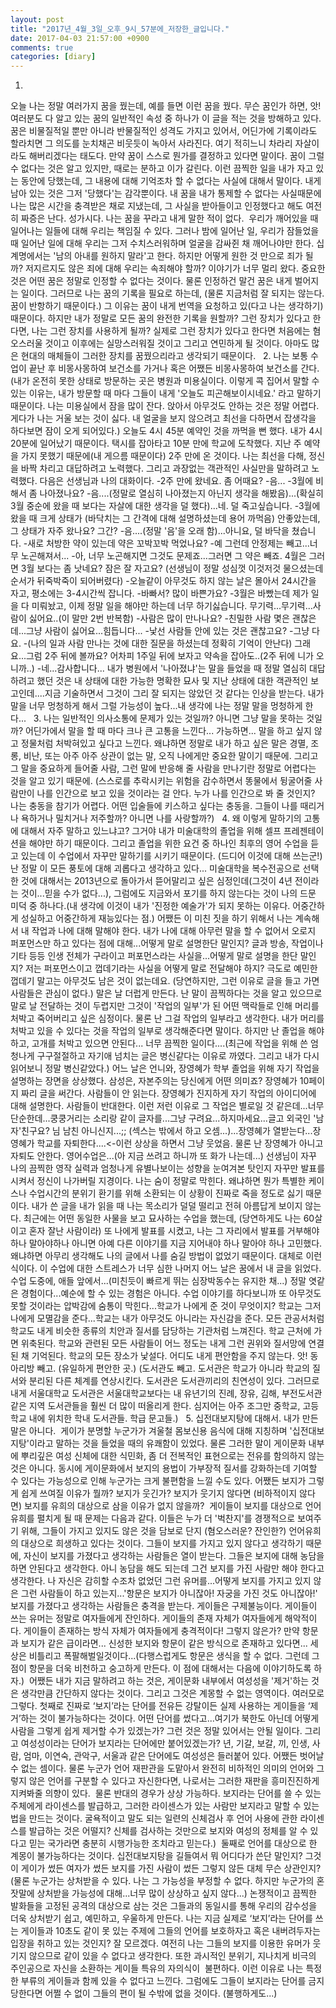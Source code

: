 ```yaml
---
layout: post
title: "2017년_4월_3일_오후_9시_57분에_저장한_글입니다."
date: 2017-04-03 21:57:00 +0900
comments: true 
categories: [diary] 
---
```

1.
오늘 나는 정말 여러가지 꿈을 꿨는데, 예를 들면 이런 꿈을 꿨다. 무슨 꿈인가 하면, 앗! 여러분도 다 알고 있는 꿈의 일반적인 속성 중 하나가 이 글을 적는 것을 방해하고 있다. 꿈은 비물질적일 뿐만 아니라 반물질적인 성격도 가지고 있어서, 어딘가에 기록이라도 할라치면 그 의도를 눈치채곤 비웃듯이 녹아서 사라진다. 여기 적히느니 차라리 자살이라도 해버리겠다는 태도다. 만약 꿈이 스스로 뭔가를 결정하고 있다면 말이다. 꿈이 그럴 수 없다는 것은 알고 있지만, 때로는 분하고 이가 갈린다. 이런 끔찍한 일을 내가 자고 있는 동안에 당했는데, 그 내용에 대해 기억조차 할 수 없다는 사실에 대해서 말이다. 내게 남아 있는 것은 그저 '당했다'는 감각뿐이다. 내 꿈을 내가 통제할 수 없다는 사실때문에 나는 많은 시간을 충격받은 채로 지냈는데, 그 사실을 받아들이고 인정했다고 해도 여전히 짜증은 난다. 성가시다. 나는 꿈을 꾸라고 내게 말한 적이 없다. 
우리가 깨어있을 때 일어나는 일들에 대해 우리는 책임질 수 있다. 그러나 밤에 일어난 일, 우리가 잠들었을 때 일어난 일에 대해 우리는 그저 수치스러워하며 얼굴을 감싸쥔 채 깨어나야만 한다. 십계명에서는 '남의 아내를 원하지 말라'고 한다. 하지만 어떻게 원한 것 만으로 죄가 될까? 저지르지도 않은 죄에 대해 우리는 속죄해야 할까? 이야기가 너무 멀리 왔다. 중요한 것은 어떤 꿈은 정말로 인정할 수 없다는 것이다. 물론 인정하건 말건 꿈은 내게 벌어지는 일이다. 그러므로 나는 꿈의 기록을 필요로 하는데, (물론 지금처럼 잘 되지는 않는다. 꿈이 반항하기 때문이다.) 그 이유는 꿈이 내게 번역을 요청하고 있(다고 나는 생각하기) 때문이다. 하지만 내가 정말로 모든 꿈의 완전한 기록을 원할까? 그런 장치가 있다고 한다면, 나는 그런 장치를 사용하게 될까? 실제로 그런 장치가 있다고 한다면 처음에는 혐오스러울 것이고 이후에는 실망스러워질 것이고 그리고 연민하게 될 것이다. 아마도 많은 현대의 매체들이 그러한 장치를 꿈꿨으리라고 생각되기 때문이다.
   
2.
나는 보통 수업이 끝난 후 비몽사몽하여 보건소를 가거나 혹은 어쨌든 비몽사몽하여 보건소를 간다. (내가 온전히 못한 상태로 방문하는 곳은 병원과 미용실이다. 이렇게 콕 집어서 말할 수 있는 이유는, 내가 방문할 때 마다 그들이 내게 '오늘도 피곤해보이시네요.' 라고 말하기 때문이다. 나는 미용실에서 잠을 많이 잔다. 앉아서 아무것도 안하는 것은 정말 어렵다. 게다가 나는 거울 보는 것이 싫다. 내 얼굴을 보지 않으려고 최선을 다하면서 잡생각을 하다보면 잠이 오게 되어있다.) 오늘도 4시 45분 예약인 것을 까먹을 뻔 했다. 내가 4시 20분에 일어났기 때문이다. 택시를 잡아타고 10분 만에 학교에 도착했다. 지난 주 예약을 가지 못했기 때문에(내 게으름 때문이다) 2주 만에 온 것이다. 나는 최선을 다해, 정신을 바짝 차리고 대답하려고 노력했다. 그리고 과장없는 객관적인 사실만을 말하려고 노력했다. 다음은 선생님과 나의 대화이다.
-2주 만에 왔네요. 좀 어때요?
-음...
-3월에 비해서 좀 나아졌나요? 
-음....(정말로 열심히 나아졌는지 아닌지 생각을 해봤음)...(확실히 3월 중순에 왔을 때 보다는 자살에 대한 생각을 덜 했다)...네. 덜 죽고싶습니다.
-3월에 왔을 때 크게 상태가 (바닥치는 그 간격에 대해 설명하셨는데 용어 까먹음) 안좋았는데, 그 상태가 자주 왔나요? 그간? 
-음....(정말 '음'을 오래 함)...아니요, 덜 바닥을 쳤습니다. 
-새로 처방한 약이 있는데 약은 꼬박꼬박 먹었나요?
-예 그런데 안정제는 빼고...너무 노곤해져서...
-아, 너무 노곤해지면 그것도 문제죠...그러면 그 약은 빼죠. 4월은 그러면 3월 보다는 좀 낫네요? 잠은 잘 자고요? (선생님이 정말 성심껏 이것저것 물으셨는데 순서가 뒤죽박죽이 되어버렸다) 
-오늘같이 아무것도 하지 않는 날은 몰아서 24시간을 자고, 평소에는 3-4시간씩 잡니다.
-바빠서? 많이 바쁜가요?
-3월은 바빴는데 제가 일을 다 미뤄놨고, 이제 정말 일을 해야만 하는데 너무 하기싫습니다. 무기력...무기력...사람이 싫어요..(이 말만 2번 반복함)
-사람은 많이 만나나요?
-친밀한 사람 몇은 괜찮은데...그냥 사람이 싫어요...힘듭니다...
-낯선 사람들 안에 있는 것은 괜찮고요?
-그냥 다요.
-(나의 일과 사람 만나는 것에 대한 질문을 하셨는데 정확히 기억이 안난다) 그래요...그럼 2주 뒤에 볼까요? 어차피 1주일 뒤에 보자고 약속을 잡아도..(2주 뒤에 니가 오니까..) 
-네...감사합니다...
내가 병원에서 '나아졌냐'는 말을 들었을 때 정말 열심히 대답하려고 했던 것은 내 상태에 대한 가능한 명확한 묘사 및 지난 상태에 대한 객관적인 보고인데....지금 기술하면서 그것이 그리 잘 되지는 않았던 것 같다는 인상을 받는다. 내가 말을 너무 멍청하게 해서 그럴 가능성이 높다...내 생각에 나는 정말 말을 멍청하게 한다...
   
3.
나는 일반적인 의사소통에 문제가 있는 것일까? 아니면 그냥 말을 못하는 것일까? 
어딘가에서 말을 할 때 마다 크나 큰 고통을 느낀다... 가능하면... 말을 하고 싶지 않고 정물처럼 처박혀있고 싶다고 느낀다. 왜냐하면 정말로 내가 하고 싶은 말은 경멸, 조롱, 비난, 또는 아주 아주 상관이 없는 말, 오직 나에게만 중요한 말이기 때문에. 그리고 그 말을 중요하게 들어줄 사람, 그런 말에 반응해 줄 사람을 만나기란 정말로 어렵다는 것을 알고 있기 때문에. (스스로를 추락시키는 위험을 감수하면서 똥물에서 뒹굴어줄 사람만이 나를 인간으로 보고 있을 것이라는 걸 안다. 누가 나를 인간으로 봐 줄 것인지? 나는 충동을 참기가 어렵다. 어떤 입술들에 키스하고 싶다는 충동을. 그들이 나를 때리거나 욕하거나 밀치거나 저주할까? 아니면 나를 사랑할까?)
   
4.
왜 이렇게 말하기의 고통에 대해서 자주 말하고 있느냐고? 그거야 내가 미술대학의 졸업을 위해 셀프 프레젠테이션을 해야만 하기 때문이다. 그리고 졸업을 위한 요건 중 하나인 최후의 영어 수업을 듣고 있는데 이 수업에서 자꾸만 말하기를 시키기 때문이다. (드디어 이것에 대해 쓰는군!) 난 정말 이 모든 풍토에 대해 괴롭다고 생각하고 있다... 
미술대학을 복수전공으로 선택한 것에 대해서는 2013년으로 돌아가서 뜯어말리고 싶은 심정인데(그것이 4년 전이라는 것이...믿을 수가 없다...), 그럼에도 지금와서 포기를 하지 않는다는 것이 나의 드문 미덕 중 하나다.(내 생각에 이것이 내가 '진정한 예술가'가 되지 못하는 이유다. 어중간하게 성실하고 어중간하게 재능있다는 점.) 어쨌든 이 미친 짓을 하기 위해서 나는 계속해서 내 작업과 나에 대해 말해야 한다. 내가 나에 대해 아무런 말을 할 수 없어서 오로지 퍼포먼스만 하고 있다는 점에 대해...어떻게 말로 설명한단 말인지? 글과 방송, 작업이나 기타 등등 인생 전체가 구라이고 퍼포먼스라는 사실을...어떻게 말로 설명을 한단 말인지? 저는 퍼포먼스이고 껍데기라는 사실을 어떻게 말로 전달해야 하지? 극도로 예민한 껍데기 말고는 아무것도 남은 것이 없는데요. (당연하지만, 그런 이유로 글을 들고 가면 사람들은 관심이 없다.) 말은 날 더럽게 만든다. 난 말이 끔찍하다는 것을 알고 있으므로 말로 날 전달하는 것이 두렵지만 그것이 '작업의 일부'가 된 어떤 맥락들로 인해 머리를 처박고 죽어버리고 싶은 심정이다. 물론 난 그걸 작업의 일부라고 생각한다. 내가 머리를 처박고 있을 수 있다는 것을 작업의 일부로 생각해준다면 말이다. 하지만 난 졸업을 해야하고, 고개를 처박고 있으면 안된다...
너무 끔찍한 일이다....(최근에 작업을 위해 쓴 엄청나게 구구절절하고 자기애 넘치는 글은 병신같다는 이유로 까였다. 그리고 내가 다시 읽어보니 정말 병신같았다.) 
어느 날은 언니와, 장영혜가 학부 졸업을 위해 자기 작업을 설명하는 장면을 상상했다. 삼성은, 자본주의는 당신에게 어떤 의미죠? 장영혜가 10페이지 짜리 글을 써간다. 사람들이 안 읽는다. 장영혜가 진지하게 자기 작업의 아이디어에 대해 설명한다. 사람들이 반대한다. 이런 저런 이유로 그 작업은 별로일 것 같은데...너무 단순한데...쿵쿵거리는 소리랑 같이 글자를...그냥 구려요...하지마세요...글고 외국인 '남자'친구요? 님 남친 아니신지...;; (섹스는 밖에서 하고 오셈...)...장영혜가 열받는다...장영혜가 학교를 자퇴한다....<-이런 상상을 하면서 그냥 웃었음. 물론 난 장영혜가 아니고 자퇴도 안한다.
영어수업은...(아 지금 쓰려고 하니까 또 화가 나는데...) 선생님이 자꾸 나의 끔찍한 영작 실력과 엄청나게 유별나보이는 성향을 눈여겨본 탓인지 자꾸만 발표를 시켜서 정신이 나가버릴 지경이다. 나는 숨이 정말로 막힌다. 왜냐하면 뭔가 특별한 케이스나 수업시간의 분위기 환기를 위해 소환되는 이 상황이 진짜로 죽을 정도로 싫기 때문이다. 내가 쓴 글을 내가 읽을 때 나는 목소리가 덜덜 떨리고 전혀 아름답게 보이지 않는다. 최근에는 어떤 동일한 사물을 보고 묘사하는 수업을 했는데, (당연하게도 나는 60살이고 혼자 잘난 사람이라) 또 나에게 발표를 시켰고, 나는 그 자리에서 발표를 거부해야 하나 말아야하나 아니면 아예 다른 이야기를 지금 지어내야 하나 말아야 하나 고민했다. 왜냐하면 아무리 생각해도 나의 글에서 나를 숨길 방법이 없었기 때문이다. 대체로 이런 식이다. 이 수업에 대한 스트레스가 너무 심한 나머지 어느 날은 꿈에서 내 글을 읽었다. 수업 도중에, 애들 앞에서...(미친듯이 빠르게 뛰는 심장박동수는 유지한 채...) 정말 엿같은 경험이다...예순에 할 수 있는 경험은 아니다.
수업 이야기를 하다보니까 또 아무것도 못할 것이라는 압박감에 숨통이 막힌다...학교가 나에게 준 것이 무엇이지? 학교는 그저 나에게 모멸감을 준다...학교는 내가 아무것도 아니라는 자신감을 준다. 모든 관공서처럼 학교도 내게 비슷한 종류의 치안과 질서를 담당하는 기관처럼 느껴진다. 학교 근처에 가면 위축된다. 학교와 관련된 모든 사람들이 어느 정도는 내게 그런 권위와 질서망에 연결된 채 기억된다. 학교의 모든 장소가 낯설다. 어디도 내게 편안함을 주지 않는다. 앗! 동아리방 빼고. (유일하게 편안한 곳.) (도서관도 빼고. 도서관은 학교가 아니라 학교의 질서와 분리된 다른 체계를 연상시킨다. 도서관은 도서관끼리의 친연성이 있다. 그러므로 내게 서울대학교 도서관은 서울대학교보다는 내 유년기의 진례, 장유, 김해, 부전도서관 같은 지역 도서관들을 훨씬 더 많이 떠올리게 한다. 심지어는 아주 조그만 중학교, 고등학교 내에 위치한 학내 도서관들. 학급 문고들.)
   
5.
십전대보지탕에 대해서. 내가 만든 말은 아니다. 
게이가 분명할 누군가가 겨울철 몸보신용 음식에 대해 지칭하며 '십전대보지탕'이라고 말하는 것을 들었을 때의 유쾌함이 있었다. 물론 그러한 말이 게이문화 내부에 뿌리깊은 여성 신체에 대한 식민화, 좀 더 전복적인 표현으로는 전유를 함의하지 않는 것은 아니다. 동시에 게이문화에서 보지의 용법이 가부장적 질서를 강화하는데 기여할 수 있다는 가능성으로 인해 누군가는 크게 불편함을 느낄 수도 있다. 어쨌든 보지가 그렇게 쉽게 쓰여질 이유가 뭘까? 보지가 웃긴가? 보지가 웃기지 않다면 (비하적이지 않다면) 보지를 유희의 대상으로 삼을 이유가 없지 않을까? 
게이들이 보지를 대상으로 언어유희를 펼치게 될 때 문제는 다음과 같다. 이들은 누가 더 '벅찬지'를 경쟁적으로 보여주기 위해, 그들이 가지고 있지도 않은 것을 담보로 단지 (혐오스러운? 잔인한?) 언어유희의 대상으로 희생하고 있다는 것이다. 그들이 보지를 가지고 있지 않다고 생각하기 때문에, 자신이 보지를 가졌다고 생각하는 사람들은 열이 받는다. 그들은 보지에 대해 농담을 하면 안된다고 생각한다. 아니 농담을 해도 되는데 그건 보지를 가진 사람만 해야 한다고 생각한다. 나 자신은 감히할 수조차 없었던 그런 유머를...어떻게 보지를 가지고 있지 않은 그런 사람들이 하고 있는지...'항문은 보지가 아니잖아! 자궁을 가진 것도 아니잖아!' 보지를 가졌다고 생각하는 사람들은 충격을 받는다. 게이들은 구제불능이다. 게이들이 쓰는 유머는 정말로 여자들에게 잔인하다. 게이들의 존재 자체가 여자들에게 해악적이다. 게이들이 존재하는 방식 자체가 여자들에게 충격적이다! 그렇지 않은가? 만약 항문과 보지가 같은 급이라면... 신성한 보지와 항문이 같은 방식으로 존재하고 있다면... 세상은 비틀리고 폭팔해벌일것이다...(다행스럽게도 항문은 생식을 할 수 없다. 그런데 그 점이 항문을 더욱 비천하고 숭고하게 만든다. 이 점에 대해서는 다음에 이야기하도록 하자.) 
어쨌든 내가 지금 말하려고 하는 것은, 게이문화 내부에서 여성성을 '제거'하는 것은 생각만큼 간단하지 않다는 것이다. 그리고 그것은 계몽할 수 없는 영역이다. 여러모로 그렇다. 첫째로 진짜로 ‘보지’라는 단어를 전유든 강탈이든 실제 사용하는 게이들을 ‘제거’하는 것이 불가능하다는 것이다. 어떤 단어를 썼다고...여기가 북한도 아닌데 어떻게 사람을 그렇게 쉽게 제거할 수가 있겠는가? 그런 것은 정말 있어서는 안될 일이다. 그리고 여성성이라는 단어가 보지라는 단어에만 붙어있겠는가? 년, 기갈, 보갈, 끼, 인생, 사람, 엄마, 이연숙, 관악구, 서울과 같은 단어에도 여성성은 들러붙어 있다. 어쨌든 벗어날 수 없는 셈이다. 물론 누군가 언어 재판관을 도맡아서 완전히 비하적인 의미의 언어와 그렇지 않은 언어를 구분할 수 있다고 자신한다면, 나로서는 그러한 재판을 흥미진진하게 지켜봐줄 의향이 있다. 
물론 반대의 경우가 상상 가능하다. 보지라는 단어를 쓸 수 있는 주체에게 라이센스를 발급하고, 그러한 라이센스가 있는 사람만 보지라고 말할 수 있는 법을 만드는 것이다. 굴욕적이고 말도 되는 일련의 신체검사 후 언어 사용에 관한 라이센스를 발급하는 것은 어떨지? 신체를 검사하는 것만으로 보지와 여성의 정체를 알 수 있다고 믿는 국가라면 충분히 시행가능한 조치라고 믿는다.) 
둘째로 언어를 대상으로 한 계몽이 불가능하다는 것이다. 십전대보지탕을 길들여서 뭐 어디다가 쓴단 말인지? 그것이 게이가 썼든 여자가 썼든 보지를 가진 사람이 썼든 그렇지 않든 대체 무슨 상관인지? (물론 누군가는 상처받을 수 있다. 나는 그 가능성을 부정할 수 없다. 하지만 누군가의 혼잣말에 상처받을 가능성에 대해...너무 많이 상상하고 싶지 않다...) 논쟁적이고 끔찍한 발화들을 고정된 공격의 대상으로 삼는 것은 그들과의 동일시를 통해 우리의 감수성을 더욱 상처받기 쉽고, 예민하고, 우울하게 만든다. 나는 지금 실제로 ‘보지’라는 단어를 쓰는 게이들과 10초도 같이 못 있는 주제에 그들의 언어를 보호하자고 혹은 내버려두자는 입장을 취하고 있는 것인지? 잘 모르겠다. 여전히 나는 그들의 보지를 이용한 유머가 웃기지 않으므로 같이 있을 수 없다고 생각한다. 또한 과시적인 분위기, 지나치게 비극의 주인공으로 자신을 소환하는 게이들 특유의 자의식이  불편하다. 이런 이유로 나는 특정한 부류의 게이들과 함께 있을 수 없다고 느낀다. 그럼에도 그들이 보지라는 단어를 금지 당한다면 어쩔 수 없이 그들의 편이 될 수밖에 없을 것이다. (불행하게도...)
